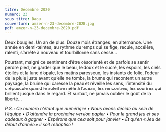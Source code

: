 ```yaml
---
titre: Décembre 2020
numero: 23
sous_titre: Daou
couverture: amzer-n-23-decembre-2020.jpg
pdf: amzer-n-23-decembre-2020.pdf
---
```

Deux bougies. Un an de plus. Douze mois étranges, en alternance. Une année en demi-teintes, au rythme du temps qui se fige, recule, accélère, ralenti, s’arrête à nouveau et tourbillonne sans cesse...

Pourtant, malgré ce sentiment d’être désorienté et de parfois se sentir perdre pied, ne garder que le beau, le doux et le sucré, les espoirs, les ciels étoilés et la lune d’opale, les matins paresseux, les instants de folie, l’odeur de la pluie juste avant qu’elle ne tombe, la brume qui racontent un autre paysage, la bruine qui caresse la peau et réveille les sens, l’intensité du crépuscule quand le soleil se mêle à l’océan, les rencontres, les sourires qui brillent jusque dans le regard. Et surtout, ne jamais oublier le goût de la liberté...

*P.S. : Ce numéro n’étant que numérique • Nous avons décidé au sein de l’équipe • D’attendre la prochaine version papier • Pour le grand jeu et ses cadeaux à gagner • Espérons que cela soit pour janvier • Et qu’en « Jeu de début d’année » il soit rebaptisé !*

